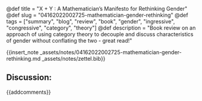 @def title = "X + Y : A Mathematician’s Manifesto for Rethinking Gender"
@def slug = "04162022002725-mathematician-gender-rethinking"
@def tags = ["summary", "blog", "review", "book", "gender", "ingressive", "congressive", "category", "theory"]
@def description = "Book review on an approach of using category theory to decouple and discuss characteristics of gender without conflating the two - great read!"

{{insert_note _assets/notes/04162022002725-mathematician-gender-rethinking.md _assets/notes/zettel.bib}}

## Discussion:

{{addcomments}}
